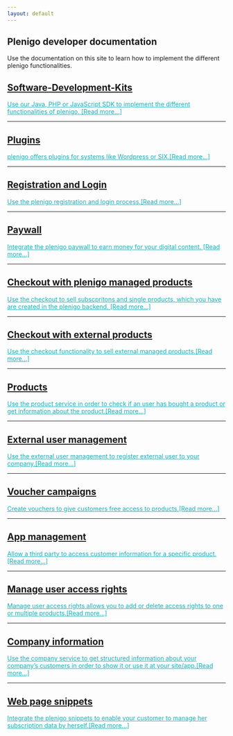 ```yaml
---
layout: default
---
```


<div class="title">  
<h2 class = "schrift" > Plenigo developer documentation </h2>
<a class = "subtitle"> Use the documentation on this site to learn how to implement the different plenigo functionalities. </a>
</div>
<div >
<div class="row">
           <div class="col-lg-8 col-lg-offset-2 col-md-10 col-md-offset-1">
               <div class="post-preview">
                <a href="sdks" >
                <h2 text-align = "center" class="post-title">
                Software-Development-Kits
                </h2>
                <a   class = "post-title" href="sdks" style="color: #16aeb9"> 
                Use our Java, PHP or JavaScript SDK to implement the different functionalities of plenigo. [Read more...]
                </a>
                </a>
                </div>
               <hr>             
                <div class="post-preview">
                      <a href="plugins" >
                     <h2 class="post-title">
                     Plugins
                     </h2>
                     <a class = "post-title" href="paywall" style="color: #16aeb9"> 
                     plenigo offers plugins for systems like Wordpress or SIX.[Read more...]
                     </a>
                     </a>
                </div>
                <hr>       
                <div class="post-preview">
                    <a href="login">
                        <h2 class="post-title">
                            Registration and Login 
                        </h2>
                        <a  class = "post-title" href="login" style="color:#16aeb9"> 
                        Use the plenigo registration and login process.[Read more...]
                        </a>
                    </a>
                </div>
                <hr>
                 <div class="post-preview">
                      <a href="paywall" >
                           <h2 class="post-title">
                           Paywall
                           </h2>
                           <a   class = "post-title" href="paywall" style="color: #16aeb9"> 
                           Integrate the plenigo paywall to earn money for your digital content. [Read more...]
                           </a>
                      </a>
                 </div>
                 <hr>
                <div class="post-preview">
                    <a href="checkout_plenigo_managed_products">
                        <h2 class="post-title">
                            Checkout with plenigo managed products
                        </h2>
                        <a  class = "post-title" href="checkout_plenigo_managed_products" style="color:#16aeb9"> 
                        Use the checkout to sell subscpritons and single products, which you have are created in the plenigo backend. [Read more...]  </a>
                    </a>
                </div>
                  <hr>
                <div class="post-preview">
                    <a href="checkout_external_products">
                        <h2 class="post-title">
                    Checkout with external products
                        </h2>
                    <a href="checkout_external_products" style="color:#16aeb9"  class = "post-title" > 
                     Use the checkout functionality to sell external managed products.[Read more...] </a>
                    </a>
                </div>
                <hr>
                <div class="post-preview">
                    <a href="products">
                         <h2 class="post-title">
                          Products
                         </h2>
                         <a href="products" style="color:#16aeb9"  class = "post-title" > 
                         Use the product service in order to check if an user has bought a product or get information about the product.[Read more...]
                         </a>
                    </a>
                </div>
                 <hr>
                 <div class="post-preview">
                      <a href="external_user_management"  >
                          <h2 class="post-title">
                           External user management
                           </h2>
                           <a href="external_user_management" style="color: #16aeb9"  class = "post-title"> 
                           Use the external user management to register external user to your company.[Read more...]
                          </a>
                      </a>
                 </div>
                 <hr>
                 <div class="post-preview">
                      <a href="voucher_campaigns"  >
                           <h2 class="post-title">
                           Voucher campaigns
                           </h2>
                           <a href="voucher_campaigns" style="color: #16aeb9"  class = "post-title" > 
                            Create vouchers to give customers free access to products.[Read more...]</a>
                 </a>
                 </div>
                 <hr>
                 <div class="post-preview">
                       <a href="app_management"  >
                            <h2 class="post-title">
                            App management
                            </h2>
                            <a href="app_management" style="color: #16aeb9"  class = "post-title" > 
                    Allow a third party to access customer information for a specific product.[Read more...]
                       </a>
                 </a>
                </div>
                <hr>                   
                <div class="post-preview">
                        <a href="manage_user_access_rights"  >
                             <h2 class="post-title">
                             Manage user access rights
                             </h2>
                             <a href="manage_user_access_rights" style="color: #16aeb9"  class = "post-title"> 
                            Manage user access rights allows you to add or delete access rights to one or multiple products.[Read more...]
                        </a>
                       </a>
                </div>        
                <hr>                   
                <div class="post-preview">
                        <a href="company_information"  >
                             <h2 class="post-title">
                            Company information
                             </h2>
                             <a href="company_information" style="color: #16aeb9"  class = "post-title" > 
                             Use the company service to get structured information about your company’s customers in order to show it or use it at your site/app.[Read more...]</a>
                       </a>
                 </div>   
                <hr>                   
                 <div class="post-preview">
                                        <a href="page_snippets"  >
                                             <h2 class="post-title">
                                            Web page snippets
                                             </h2>
                                             <a href="page_snippets" style="color: #16aeb9"  class = "post-title" > 
                                              Integrate the plenigo snippets to enable your customer to manage her subscription data by herself.[Read more...]
                                           </a>